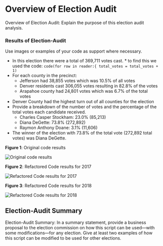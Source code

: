 # Overview of Election Audit

Overview of Election Audit: Explain the purpose of this election audit analysis.




### Results of Election-Audit
Use images or examples of your code as support where necessary.

* In this election there were a total of 369,711 votes cast.
         * to find this we used the code: `code(for row in reader:{ total_votes = total_votes + 1)`  
* For each county in the precinct:
    * Jefferson had 38,855 votes which was 10.5% of all votes
    * Denver residents cast 306,055 votes resulting in 82.8% of the votes 
    * Arapahoe county had 24,801 votes which was 6.7% of the total votes
* Denver County had the highest turn out of all counties for the election
* Provide a breakdown of the number of votes and the percentage of the total votes each candidate received.
    * Charles Casper Stockham: 23.0% (85,213)
    * Diana DeGette: 73.8% (272,892)
    * Raymon Anthony Doane: 3.1% (11,606)
* The winner of the election with 73.8% of the total vote (272,892 total votes) was Diana DeGette.


**Figure 1**: Original code results

![Original code results](Resources/VBA_Challenge_allstock.png)


**Figure 2**: Refactored Code results for 2017

![Refactored Code results for 2017](Resources/VBA_Challenge_2017.png)

**Figure 3**: Refactored Code results for 2018

![Refactored Code results for 2018](Resources/VBA_Challenge_2018.png)

## Election-Audit Summary
Election-Audit Summary: In a summary statement, provide a business proposal to the election commission on how this script can be used—with some modifications—for any election. Give at least two examples of how this script can be modified to be used for other elections.

